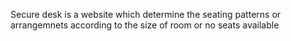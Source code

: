 Secure desk is a website which determine the seating patterns or arrangemnets according to the size of room or no seats available
